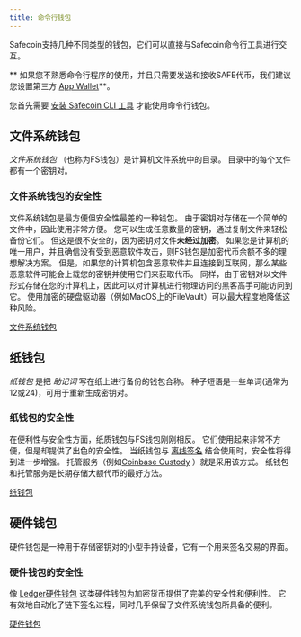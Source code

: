 ```yaml
---
title: 命令行钱包
---
```


Safecoin支持几种不同类型的钱包，它们可以直接与Safecoin命令行工具进行交互。

** 如果您不熟悉命令行程序的使用，并且只需要发送和接收SAFE代币，我们建议您设置第三方 [App Wallet](apps.md)**。

您首先需要 [安装 Safecoin CLI 工具](../cli/install-solana-cli-tools.md) 才能使用命令行钱包。

## 文件系统钱包

_文件系统钱包_ （也称为FS钱包）是计算机文件系统中的目录。 目录中的每个文件都有一个密钥对。

### 文件系统钱包的安全性

文件系统钱包是最方便但安全性最差的一种钱包。 由于密钥对存储在一个简单的文件中，因此使用非常方便。 您可以生成任意数量的密钥，通过复制文件来轻松备份它们。 但这是很不安全的，因为密钥对文件**未经过加密**。 如果您是计算机的唯一用户，并且确信没有受到恶意软件攻击，则FS钱包是加密代币余额不多的理想解决方案。 但是，如果您的计算机包含恶意软件并且连接到互联网，那么某些恶意软件可能会上载您的密钥并使用它们来获取代币。 同样，由于密钥对以文件形式存储在您的计算机上，因此可以对计算机进行物理访问的黑客高手可能访问到它。 使用加密的硬盘驱动器（例如MacOS上的FileVault）可以最大程度地降低这种风险。

[文件系统钱包](file-system-wallet.md)

## 纸钱包

_纸钱包_ 是把 _助记词_ 写在纸上进行备份的钱包合称。 种子短语是一些单词(通常为12或24)，可用于重新生成密钥对。

### 纸钱包的安全性

在便利性与安全性方面，纸质钱包与FS钱包刚刚相反。 它们使用起来非常不方便，但是却提供了出色的安全性。 当纸钱包与 [离线签名](../offline-signing.md) 结合使用时，安全性将得到进一步增强。 托管服务（例如[Coinbase Custody](https://custody.coinbase.com/) ）就是采用该方式。 纸钱包和托管服务是长期存储大额代币的最好方法。

[纸钱包](paper-wallet.md)

## 硬件钱包

硬件钱包是一种用于存储密钥对的小型手持设备，它有一个用来签名交易的界面。

### 硬件钱包的安全性

像 [Ledger硬件钱包](https://www.ledger.com/) 这类硬件钱包为加密货币提供了完美的安全性和便利性。 它有效地自动化了链下签名过程，同时几乎保留了文件系统钱包所具备的便利。

[硬件钱包](hardware-wallets.md)
